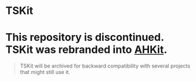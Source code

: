 # TSKit

# This repository is discontinued. TSKit was rebranded into [AHKit](https://github.com/adya/AHKit).
> TSKit will be archived for backward compatibility with several projects that might still use it.

